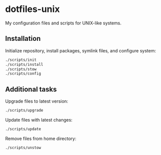# dotfiles-unix

My configuration files and scripts for UNIX-like systems.

## Installation

Initialize repository, install packages, symlink files, and configure system:

```sh
./scripts/init
./scripts/install
./scripts/stow
./scripts/config
```

## Additional tasks

Upgrade files to latest version:

```sh
./scripts/upgrade
```

Update files with latest changes:

```sh
./scripts/update
```

Remove files from home directory:

```sh
./scripts/unstow
```
